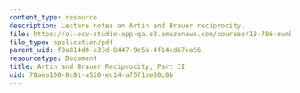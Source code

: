 ```yaml
---
content_type: resource
description: Lecture notes on Artin and Brauer reciprocity.
file: https://ol-ocw-studio-app-qa.s3.amazonaws.com/courses/18-786-number-theory-ii-class-field-theory-spring-2016/78aea1088c81a520ec14af5f1ee50c0b_MIT18_786S16_lec22.pdf
file_type: application/pdf
parent_uid: f0a814d0-a33d-8447-9e5a-4f14cd67ea96
resourcetype: Document
title: Artin and Brauer Reciprocity, Part II
uid: 78aea108-8c81-a520-ec14-af5f1ee50c0b
---
```

